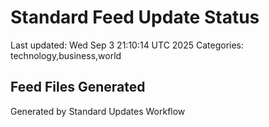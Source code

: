 # Standard Feed Update Status
Last updated: Wed Sep  3 21:10:14 UTC 2025
Categories: technology,business,world

## Feed Files Generated

Generated by Standard Updates Workflow
